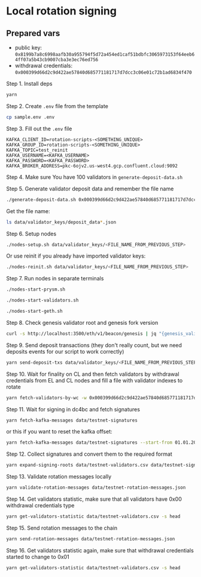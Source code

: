 # Local rotation signing

## Prepared vars

- public key: `0x8199b7a8c6998aafb30a955794f5d72a454ed1caf51bdbfc3065973153f64eeb64ff07a5b43cb9007cba3e3ec76ed756`
- withdrawal credentials: `0x000399d66d2c9d422ae57840d685771181717d7dcc3c06e01c72b1ad6834f470`

Step 1. Install deps

```bash
yarn
```

Step 2. Create `.env` file from the template

```bash
cp sample.env .env
```

Step 3. Fill out the `.env` file

```
KAFKA_CLIENT_ID=rotation-scripts-<SOMETHING_UNIQUE>
KAFKA_GROUP_ID=rotation-scripts-<SOMETHING_UNIQUE>
KAFKA_TOPIC=test_reinit
KAFKA_USERNAME=<KAFKA_USERNAME>
KAFKA_PASSWORD=<KAFKA_PASSWORD>
KAFKA_BROKER_ADDRESS=pkc-6ojv2.us-west4.gcp.confluent.cloud:9092
```

Step 4. Make sure You have 100 validators in `generate-deposit-data.sh`

Step 5. Generate validator deposit data and remember the file name

```bash
./generate-deposit-data.sh 0x000399d66d2c9d422ae57840d685771181717d7dcc3c06e01c72b1ad6834f470
```

Get the file name:

```bash
ls data/validator_keys/deposit_data*.json
```

Step 6. Setup nodes

```bash
./nodes-setup.sh data/validator_keys/<FILE_NAME_FROM_PREVIOUS_STEP>
```

Or use reinit if you already have imported validator keys:

```bash
./nodes-reinit.sh data/validator_keys/<FILE_NAME_FROM_PREVIOUS_STEP>
```

Step 7. Run nodes in separate terminals

```bash
./nodes-start-prysm.sh
```

```bash
./nodes-start-validators.sh
```

```bash
./nodes-start-geth.sh
```

Step 8. Check genesis validator root and genesis fork version

```bash
curl -s http://localhost:3500/eth/v1/beacon/genesis | jq "{genesis_validators_root: .data.genesis_validators_root, genesis_fork_version: .data.genesis_fork_version}"
```

Step 9. Send deposit transactions (they don't really count, but we need deposits events for our script to work correctly)

```bash
yarn send-deposit-txs data/validator_keys/<FILE_NAME_FROM_PREVIOUS_STEP>
```

Step 10. Wait for finality on CL and then fetch validators by withdrawal credentials from EL and CL nodes and fill a file with validator indexes to rotate

```bash
yarn fetch-validators-by-wc -w 0x000399d66d2c9d422ae57840d685771181717d7dcc3c06e01c72b1ad6834f470 data/testnet-validators.csv
```

Step 11. Wait for signing in dc4bc and fetch signatures

```bash
yarn fetch-kafka-messages data/testnet-signatures
```

or this if you want to reset the kafka offset:

```bash
yarn fetch-kafka-messages data/testnet-signatures --start-from 01.01.2023 00:00
```

Step 12. Collect signatures and convert them to the required format

```bash
yarn expand-signing-roots data/testnet-validators.csv data/testnet-signatures data/testnet-rotation-messages.json -p 0x8199b7a8c6998aafb30a955794f5d72a454ed1caf51bdbfc3065973153f64eeb64ff07a5b43cb9007cba3e3ec76ed756 -t 0xb9d7934878b5fb9610b3fe8a5e441e8fad7e293f
```

Step 13. Validate rotation messages locally

```bash
yarn validate-rotation-messages data/testnet-rotation-messages.json
```

Step 14. Get validators statistic, make sure that all validators have 0x00 withdrawal credentials type

```bash
yarn get-validators-statistic data/testnet-validators.csv -s head
```

Step 15. Send rotation messages to the chain

```bash
yarn send-rotation-messages data/testnet-rotation-messages.json
```

Step 16. Get validators statistic again, make sure that withdrawal credentials started to change to 0x01

```bash
yarn get-validators-statistic data/testnet-validators.csv -s head
```
